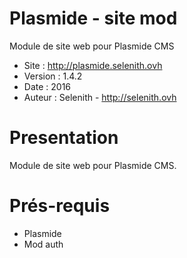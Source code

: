 Plasmide - site mod
========

Module de site web pour Plasmide CMS

- Site :	http://plasmide.selenith.ovh
- Version :	1.4.2
- Date : 	2016
- Auteur : 	Selenith - http://selenith.ovh


Presentation
============

Module de site web pour Plasmide CMS.


Prés-requis
===========
- Plasmide
- Mod auth


